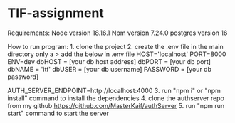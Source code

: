 # TIF-assignment
Requirements: 
    Node version 18.16.1
    Npm version 7.24.0
    postgres version 16

How to run program:
    1. clone the project
    2. create the .env file in the main directory only
        a > add the below in .env file
                HOST='localhost'
                PORT=8000
                ENV=dev 
                dbHOST =  [your db host address]
                dbPORT = [your db port]
                dbNAME = 'itf'
                dbUSER = [your db username]
                PASSWORD = [your db password]

AUTH_SERVER_ENDPOINT=http://localhost:4000
    3. run "npm i" or "npm install" command to install the dependencies
    4. clone the authserver repo from my github 
    https://github.com/MasterKaif/authServer
    5. run "npm run start" command to start the server